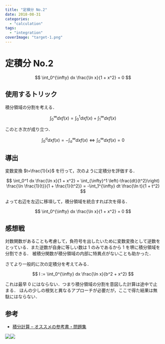 ```yaml
---
title: "定積分 No.2"
date: 2018-08-31
categories: 
  - "calculation"
tags: 
  - "integration"
coverImage: "target-1.png"
---
```


# 定積分 No.2

$$ \int_0^{\infty} dx \frac{\ln x}{1 + x^2} = 0 $$

## 使用するトリック

積分領域の分割を考える．

$$ \int_0^{\infty} dx f(x) = \int_0^1 dx f(x) + \int_1^{\infty} dx f(x) $$

このとき次が成り立つ．

$$ \int_0^a dx f(x) = - \int_a^{\infty} dx f(x) \Leftrightarrow \int_0^{\infty} dx f(x) = 0 $$

## 導出

変数変換 $t=\frac{1}{x}$ を行って，次のように定積分を評価する．

$$ \int_0^1 dx \frac{\ln x}{1 + x^2} = \int_{\infty}^1 \left(-\frac{dt}{t^2}\right) \frac{\ln \frac{1}{t}}{1 + \frac{1}{t^2}} = -\int_1^{\infty} dt \frac{\ln t}{1 + t^2} $$

よって右辺を左辺に移項して，積分領域を統合すれば次を得る．

$$ \int_0^{\infty} dx \frac{\ln x}{1 + x^2} = 0 $$

## 感想戦

対数関数があることも考慮して，負符号を出したいために変数変換として逆数をとっている．また逆数が自身に等しい数は $1$ のみであるから $1$ を堺に積分領域を分割できる． 被積分関数が積分領域の内部に特異点がないことも助かった．

さてより一般的に次の定積分を考えてみる．

$$ I := \int_0^{\infty} dx \frac{\ln x}{b^2 + x^2} $$

これは最早 $0$ にはならない．つまり積分領域の分割を意図した計算は途中で止まる． ほんの少しの根気と異なるアプローチが必要だが，ここで得た結果は無駄にはならない．

## 参考

- [積分計算 – オススメの参考書・問題集](https://mathrelish.com/calculation/recommended-books-in-integral-calculus)

[![](images/q)](https://www.amazon.co.jp/gp/product/1493912763/ref=as_li_ss_il?ie=UTF8&linkCode=li3&tag=alexandritefi-22&linkId=a5286db3f4f2b51f66db8f1437793841&language=ja_JP)![](images/ir)

<script type="text/javascript">amzn_assoc_ad_type ="responsive_search_widget"; amzn_assoc_tracking_id ="alexandritefi-22"; amzn_assoc_marketplace ="amazon"; amzn_assoc_region ="JP"; amzn_assoc_placement =""; amzn_assoc_search_type = "search_widget";amzn_assoc_width ="auto"; amzn_assoc_height ="auto"; amzn_assoc_default_search_category =""; amzn_assoc_default_search_key ="積分";amzn_assoc_theme ="light"; amzn_assoc_bg_color ="FFFFFF";</script>

<script src="//z-fe.amazon-adsystem.com/widgets/q?ServiceVersion=20070822&amp;Operation=GetScript&amp;ID=OneJS&amp;WS=1&amp;Marketplace=JP"></script>
